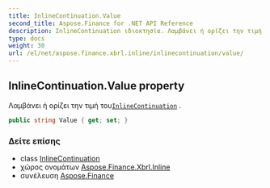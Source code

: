 ```yaml
---
title: InlineContinuation.Value
second_title: Aspose.Finance for .NET API Reference
description: InlineContinuation ιδιοκτησία. Λαμβάνει ή ορίζει την τιμή τουInlineContinuation .
type: docs
weight: 30
url: /el/net/aspose.finance.xbrl.inline/inlinecontinuation/value/
---
```

## InlineContinuation.Value property

Λαμβάνει ή ορίζει την τιμή του[`InlineContinuation`](../) .

```csharp
public string Value { get; set; }
```

### Δείτε επίσης

* class [InlineContinuation](../)
* χώρος ονομάτων [Aspose.Finance.Xbrl.Inline](../../inlinecontinuation/)
* συνέλευση [Aspose.Finance](../../../)


